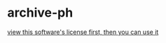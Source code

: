 # archive-ph

[view this software's license first, then you can use it](https://github.com/starlite-jack/archive-ph/tree/main?tab=License-1-ov-file)


